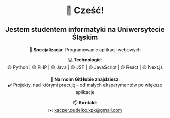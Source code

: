 <div align="center">

# 👋 Cześć!  
## Jestem studentem informatyki na Uniwersytecie Śląskim  

🎯 **Specjalizacja**: Programowanie aplikacji webowych  

💻 **Technologie**:  
🟡 Python | 🟡 PHP | 🟡 Java | 🟡 JSF | 🟡 JavaScript | 🟡 React | 🟡 Next.js  

🚀 **Na moim GitHubie znajdziesz**:  
✔️ Projekty, nad którymi pracuję – od małych eksperymentów po większe aplikacje  

📫 **Kontakt**:  
✉️ [kacper.pudelko.kpk@gmail.com](mailto:kacper.pudelko.kpk@gmail.com)  

</div>
